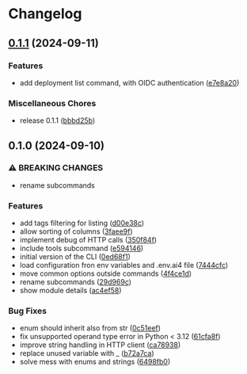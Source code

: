 # Changelog

## [0.1.1](https://github.com/ai4os/ai4-cli/compare/v0.1.0...v0.1.1) (2024-09-11)


### Features

* add deployment list command, with OIDC authentication ([e7e8a20](https://github.com/ai4os/ai4-cli/commit/e7e8a202ffc3a3f1c53e89297ce6d3a7a57ce6fa))


### Miscellaneous Chores

* release 0.1.1 ([bbbd25b](https://github.com/ai4os/ai4-cli/commit/bbbd25bf378684078c8c02e0b202a464e9324bd6))

## 0.1.0 (2024-09-10)


### ⚠ BREAKING CHANGES

* rename subcommands

### Features

* add tags filtering for listing ([d00e38c](https://github.com/ai4os/ai4-cli/commit/d00e38c310265733de47a29342437517bc294889))
* allow sorting of columns ([3faee9f](https://github.com/ai4os/ai4-cli/commit/3faee9f3370039fce6ac949b6af557aac52564cc))
* implement debug of HTTP calls ([350f84f](https://github.com/ai4os/ai4-cli/commit/350f84f8384349fbd8361a9b74f5f30e7b5191b0))
* include tools subcommand ([e594146](https://github.com/ai4os/ai4-cli/commit/e594146f9acca10b78c9b3c5c744ccaebf7cf724))
* initial version of the CLI ([0ed68f1](https://github.com/ai4os/ai4-cli/commit/0ed68f1e87d38f1a2e73c38bdd911e32d75f8f33))
* load configuration fron env variables and .env.ai4 file ([7444cfc](https://github.com/ai4os/ai4-cli/commit/7444cfc5452c7f4ff63975039cbfb0cada449428))
* move common options outside commands ([4f4ce1d](https://github.com/ai4os/ai4-cli/commit/4f4ce1d2a491e01f4bdbf1d4092633dffbdfa14e))
* rename subcommands ([29d969c](https://github.com/ai4os/ai4-cli/commit/29d969ca8e6174c3c262df6c7ff42fa8e6770632))
* show module details ([ac4ef58](https://github.com/ai4os/ai4-cli/commit/ac4ef5828a0c2b479115370ec0490c767585d3c8))


### Bug Fixes

* enum should inherit also from str ([0c51eef](https://github.com/ai4os/ai4-cli/commit/0c51eef6cf12dc75748ebffeed72fd10c8783cdd))
* fix unsupported operand type error in Python &lt; 3.12 ([61cfa8f](https://github.com/ai4os/ai4-cli/commit/61cfa8ffd51a3a22d2aaa5f055ae7fd5994371c7))
* improve string handling in HTTP client ([ca78938](https://github.com/ai4os/ai4-cli/commit/ca789389d5a1f118da483218f57fc3404d0baef5))
* replace unused variable with _ ([b72a7ca](https://github.com/ai4os/ai4-cli/commit/b72a7caf7648306ae328f848b8b602d31b90bcd2))
* solve mess with enums and strings ([6498fb0](https://github.com/ai4os/ai4-cli/commit/6498fb05a5934539be5afa2c1995eca2ef8b7aa1))
